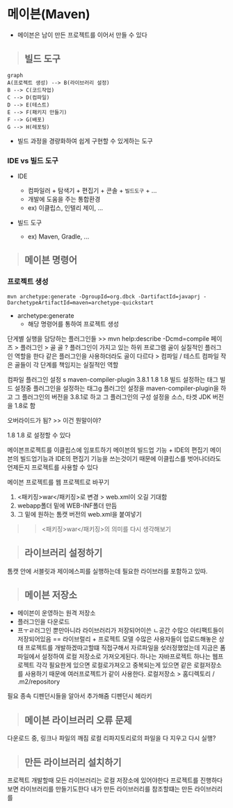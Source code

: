 # 메이븐(Maven)
* 메이븐은 남이 만든 프로젝트를 이어서 만들 수 있다
>## 빌드 도구
```mermaid
graph
A(프로젝트 생성) --> B(라이브러리 설정)
B --> C(코드작업)
C --> D(컴파일)
D --> E(테스트)
E --> F(패키지 만들기)
F --> G(배포)
G --> H(레포팅)
```
* 빌드 과정을 경량화하여 쉽게 구현할 수 있게하는 도구

### IDE vs 빌드 도구
* IDE
    * 컴파일러 + 탐색기 + 편집기 + 콘솔 + `빌드도구` + ...
    * 개발에 도움을 주는 통합환경
    * ex) 이클립스, 인텔리 제이, ...

* 빌드 도구
    * ex) Maven, Gradle, ...

> ## 메이븐 명령어
### 프로젝트 생성
```console
mvn archetype:generate -DgroupId=org.dbck -DartifactId=javaprj -DarchetypeArtifactId=maven=archetype-quickstart
```
* archetype:generate
    * 해당 명령어를 통하여 프로젝트 생성


단게별 실행을 담당하는 플러그인들 >> mvn help:describe -Dcmd=compile 
페이즈 > 플러그인  > 골
골 ? 플러그인이 가지고 있는 하위 프로그램 
골이 실질적인 플러그인 역할을 한다
같은 플러그인을 사용하더라도 골이 다르다 > 컴파일  / 테스트 컴파일
작은 골들이 각 단계를 책임지는 실질적인 역할


컴파일 플러그인 설정
  <build>
    <plugins>s
      <plugin>
        <artifactId>maven-compiler-plugin</artifactId>
        <version>3.8.1</version>
        <configuration>
          <source>1.8</source>
          <target>1.8</target>
        </configuration>
      </plugin>
    </plugins>
  </build>
빌드 설정하는 태그
빌드 설정중 플러그인을 설정하는 태그g
플러그인 설정을 maven-compiler-plugin을 하고 
그 플러그인의 버전을 3.8.1로 하고
그 플러그인의 구성 설정을 소스, 타겟  JDK 버전을 1.8로 함

오버라이드가 됨? >> 이건 뭔말이야?


  <properties>
    <maven.compiler.source>1.8</maven.compiler.source>
    <maven.compiler.target>1.8</maven.compiler.target>
  </properties>
  로 설정할 수 있다


메이븐프로젝트를 이클립스에 임포트하기
메이븐의 빌드업 기능 + IDE의 편집기
메이븐의 빌드업기능과 IDE의 편집기 기능을 쓰는것이기 때문에 이클립스를 벗어나더라도 언제든지 프로젝트를 사용할 수 있다




메이븐 프로젝트를 웹 프로젝트로 바꾸기
1. <패키징>war</패키징>로 변경 > web.xml이 오길 기대함
2. webapp폴더 밑에 WEB-INF폴더 만듬
3. 그 밑에 원하는 톰캣 버전의 web.xml을 붙여넣기
>> <패키징>war</패키징>의 의미를 다시 생각해보기

> ## 라이브러리 설정하기
톰캣 안에 서블릿과 제이에스피를 실행하는데 필요한 라이브러를 포함하고 있따.

> ## 메이븐 저장소
* 메이븐이 운영하는 원격 저장소
* 플러그인을 다운로드
* 프ㅜㄹ러그인 뿐만아니라 라이브러리가 저장되어이쓴 ㄴ공간
수많으 아티팩트들이 저장되어있음 == 라이브럴리 + 프로젝트 모델
수많은 사용자들이 업로드해놓은 상태
프로젝트를 개발하겠따고할떄 직접구해서 자르파일을 섲러정했었는데 지금은 폼파일에서 설정하여 로컬 저장소로 가져오게된다.
하나는 자바프로젝트
하나는 웹프로젝트 
각각 필요한게 있으면 로컬로가져오고 중복되는게 있으면 같은 로컬저장소를 사용하기 때문에 여러프로젝트가 같이 사용한다.
로컬저장소 > 홈디렉토리 / .m2/repository

필요 종속 디펜던시들을 알아서 추가해줌
디펜던시 헤라키

> ## 메이븐 라이브러리 오류 문제
다운로드 중, 링크나 파일의 깨짐
로컬 리파지토리로의 파일을 다 지우고 다시 실행? 


> ## 만든 라이브러리 설치하기
프로젝트 개발할때 모든 라이브러리는 로컬 저장소에 있어야한다
프로젝트를 진행하다보면 라이브러리를  만들기도한다
내가 만든 라이브러리를 참조할떄는 만든 라이브러리를 

